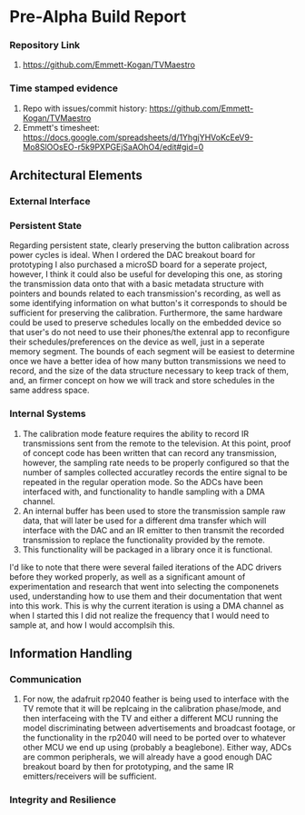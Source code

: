 # Pre-Alpha Build Report

### Repository Link
1. https://github.com/Emmett-Kogan/TVMaestro

### Time stamped evidence
1. Repo with issues/commit history: https://github.com/Emmett-Kogan/TVMaestro
2. Emmett's timesheet: https://docs.google.com/spreadsheets/d/1YhgjYHVoKcEeV9-Mo8SlOOsEO-r5k9PXPGEjSaAOhO4/edit#gid=0


## Architectural Elements

### External Interface
### Persistent State
Regarding persistent state, clearly preserving the button calibration across power cycles is ideal. When I ordered the DAC breakout board for prototyping I also purchased a microSD board for a seperate project, however, I think it could also be useful for developing this one, as storing the transmission data onto that with a basic metadata structure with pointers and bounds related to each transmission's recording, as well as some identifying information on what button's it corresponds to should be sufficient for preserving the calibration. Furthermore, the same hardware could be used to preserve schedules locally on the embedded device so that user's do not need to use their phones/the extenral app to reconfigure their schedules/preferences on the device as well, just in a seperate memory segment. The bounds of each segment will be easiest to determine once we have a better idea of how many button transmissions we need to record, and the size of the data structure necessary to keep track of them, and, an firmer concept on how we will track and store schedules in the same address space.

### Internal Systems
1. The calibration mode feature requires the ability to record IR transmissions sent from the remote to the television. At this point, proof of concept code has been written that can record any transmission, however, the sampling rate needs to be properly configured so that the number of samples collected accuratley records the entire signal to be repeated in the regular operation mode. So the ADCs have been interfaced with, and functionality to handle sampling with a DMA channel.
2. An internal buffer has been used to store the transmission sample raw data, that will later be used for a different dma transfer which will interface with the DAC and an IR emitter to then transmit the recorded transmission to replace the functionality provided by the remote.
3. This functionality will be packaged in a library once it is functional.

I'd like to note that there were several failed iterations of the ADC drivers before they worked properly, as well as a significant amount of experimentation and research that went into selecting the componenets used, understanding how to use them and their documentation that went into this work. This is why the current iteration is using a DMA channel as when I started this I did not realize the frequency that I would need to sample at, and how I would accomplsih this.

## Information Handling

### Communication
1. For now, the adafruit rp2040 feather is being used to interface with the TV remote that it will be replcaing in the calibration phase/mode, and then interfaceing with the TV and either a different MCU running the model discriminating between advertisements and broadcast footage, or the functionality in the rp2040 will need to be ported over to whatever other MCU we end up using (probably a beaglebone). Either way, ADCs are common peripherals, we will already have a good enough DAC breakout board by then for prototyping, and the same IR emitters/receivers will be sufficient.

### Integrity and Resilience
